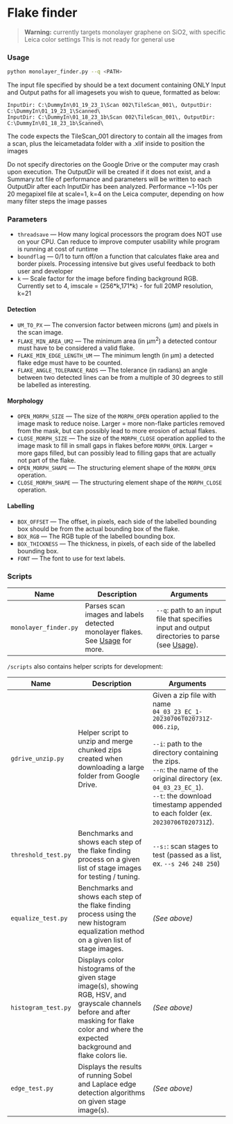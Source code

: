 # Flake finder
> **Warning:** currently targets monolayer graphene on SiO2, with specific Leica color settings
This is not ready for general use

### Usage
```bash
python monolayer_finder.py --q <PATH>
```

The input file specified by <PATH> should be a text document containing ONLY Input and Output paths for all imagesets you wish to queue, formatted as below:

```
InputDir: C:\DummyIn\01_19_23_1\Scan 002\TileScan_001\, OutputDir: C:\DummyIn\01_19_23_1\Scanned\
InputDir: C:\DummyIn\01_18_23_1b\Scan 002\TileScan_001\, OutputDir: C:\DummyIn\01_18_23_1b\Scanned\
```

The code expects the TileScan_001 directory to contain all the images from a scan, plus the leicametadata folder with a .xlif inside to position the images

Do not specify directories on the Google Drive or the computer may crash upon execution.
The OutputDir will be created if it does not exist, and a Summary.txt file of performance and parameters will be written to each OutputDir after each InputDir has been analyzed.
Performance ~1-10s per 20 megapixel file at scale=1, k=4 on the Leica computer, depending on how many filter steps the image passes

### Parameters
- `threadsave` — How many logical processors the program does NOT use on your CPU. Can reduce to improve computer usability while program is running at cost of runtime
- `boundflag` — 0/1 to turn off/on a function that calculates flake area and border pixels. Processing intensive but gives useful feedback to both user and developer
- `k` — Scale factor for the image before finding background RGB. Currently set to 4, imscale = (256\*k,171\*k) - for full 20MP resolution, k=21

#### Detection
- `UM_TO_PX` — The conversion factor between microns (μm) and pixels in the scan image.
- `FLAKE_MIN_AREA_UM2` — The minimum area (in μm<sup>2</sup>) a detected contour must have to be considered a valid flake.
- `FLAKE_MIN_EDGE_LENGTH_UM` —  The minimum length (in μm) a detected flake edge must have to be counted.
- `FLAKE_ANGLE_TOLERANCE_RADS` — The tolerance (in radians) an angle between two detected lines can be from a multiple of 30 degrees to still be labelled as interesting.

#### Morphology
- `OPEN_MORPH_SIZE` — The size of the `MORPH_OPEN` operation applied to the image mask to reduce noise. Larger = more non-flake
particles removed from the mask, but can possibly lead to more erosion of actual flakes.
- `CLOSE_MORPH_SIZE` — The size of the `MORPH_CLOSE` operation applied to the image mask to fill in small gaps in flakes before
`MORPH_OPEN`. Larger = more gaps filled, but can possibly lead to filling gaps that are actually not part of the flake.
- `OPEN_MORPH_SHAPE` — The structuring element shape of the `MORPH_OPEN` operation.
- `CLOSE_MORPH_SHAPE` — The structuring element shape of the `MORPH_CLOSE` operation.

#### Labelling
- `BOX_OFFSET` — The offset, in pixels, each side of the labelled bounding box should be from the actual bounding box of the flake.
- `BOX_RGB` — The RGB tuple of the labelled bounding box.
- `BOX_THICKNESS` — The thickness, in pixels, of each side of the labelled bounding box.
- `FONT` — The font to use for text labels.

### Scripts
| Name                  | Description                                                                            | Arguments                                                                                                |
|-----------------------|----------------------------------------------------------------------------------------|----------------------------------------------------------------------------------------------------------|
| `monolayer_finder.py` | Parses scan images and labels detected monolayer flakes. See [Usage](#usage) for more. | `--q`: path to an input file that specifies input and output directories to parse (see [Usage](#usage)). |
<!-- TODO: parstitch.py -->

`/scripts` also contains helper scripts for development:

| Name                | Description                                                                                                                                                                                      | Arguments                                                                                                                                                                                                                                                                                |
|---------------------|--------------------------------------------------------------------------------------------------------------------------------------------------------------------------------------------------|------------------------------------------------------------------------------------------------------------------------------------------------------------------------------------------------------------------------------------------------------------------------------------------|
| `gdrive_unzip.py`   | Helper script to unzip and merge chunked zips created when downloading a large folder from Google Drive.                                                                                         | Given a zip file with name `04_03_23_EC_1-20230706T020731Z-006.zip`,<br/><br/>`--i`: path to the directory containing the zips.<br/>`--n`: the name of the original directory (ex. `04_03_23_EC_1`).<br/>`--t`: the download timestamp appended to each folder (ex. `20230706T020731Z`). |
| `threshold_test.py` | Benchmarks and shows each step of the flake finding process on a given list of stage images for testing / tuning.                                                                                | `--s:`: scan stages to test (passed as a list, ex. `--s 246 248 250`)                                                                                                                                                                                                                    |
| `equalize_test.py`  | Benchmarks and shows each step of the flake finding process using the new histogram equalization method on a given list of stage images.                                                         | *(See above)*                                                                                                                                                                                                                                                                            |
| `histogram_test.py` | Displays color histograms of the given stage image(s), showing RGB, HSV, and grayscale channels before and after masking for flake color and where the expected background and flake colors lie. | *(See above)*                                                                                                                                                                                                                                                                            |
| `edge_test.py`      | Displays the results of running Sobel and Laplace edge detection algorithms on given stage image(s).                                                                                             | *(See above)*                                                                                                                                                                                                                                                                            |

